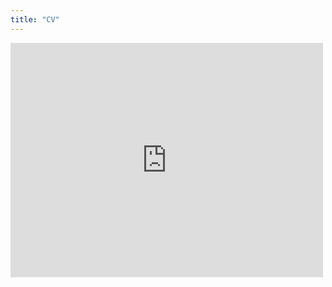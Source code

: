 ```yaml
---
title: "CV"
---
```


<embed src="https://drive.google.com/viewerng/
viewer?embedded=true&url=https://mindojune.github.io/cv.pdf" width="500" height="375">

